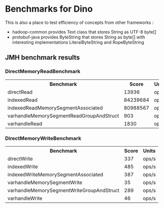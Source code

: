 # Benchmarks for Dino

This is also a place to test efficiency of concepts from other frameworks :
* hadoop-common provides Text class that stores String as UTF-8 byte[]
* protobuf-java provides ByteString that stores String as byte[] with interesting implementations LiteralByteString and RopeByteString

## JMH benchmark results

### DirectMemoryReadBenchmark

<table>
    <tr>
        <th>Benchmark</th>
        <th>Score</th>
        <th>Units</th>
    </tr>
    <tr>
        <td>directRead</td>
        <td>13936</td>
        <td>ops/s</td>
    </tr>
    <tr>
        <td>indexedRead</td>
        <td>84239684</td>
        <td>ops/s</td>
    </tr>
    <tr>
        <td>indexedReadMemorySegmentAssociated</td>
        <td>80988567</td>
        <td>ops/s</td>
    </tr>
    <tr>
        <td>varhandleMemorySegmentReadGroupAndStruct</td>
        <td>903</td>
        <td>ops/s</td>
    </tr>
    <tr>
        <td>varhandleRead</td>
        <td>1830</td>
        <td>ops/s</td>
    </tr>
</table>

### DirectMemoryWriteBenchmark
    
<table>
    <tr>
        <th>Benchmark</th>
        <th>Score</th>
        <th>Units</th>
    </tr>
    <tr>
        <td>directWrite</td>
        <td>337</td>
        <td>ops/s</td>
    </tr>
    <tr>
        <td>indexedWrite</td>
        <td>485</td>
        <td>ops/s</td>
    </tr>
    <tr>
        <td>indexedWriteMemorySegmentAssociated</td>
        <td>387</td>
        <td>ops/s</td>
    </tr>
    <tr>
        <td>varhandleMemorySegmentWrite</td>
        <td>35</td>
        <td>ops/s</td>
    </tr>
    <tr>
        <td>varhandleMemorySegmentWriteGroupAndStruct</td>
        <td>289</td>
        <td>ops/s</td>
    </tr>
    <tr>
        <td>varhandleWrite</td>
        <td>46</td>
        <td>ops/s</td>
    </tr>
</table>

